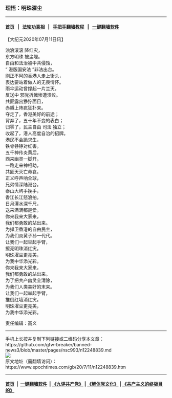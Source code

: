 ### 理悟：明珠濯尘
------------------------

#### [首页](https://github.com/gfw-breaker/banned-news3/blob/master/README.md) &nbsp;&nbsp;|&nbsp;&nbsp; [法轮功真相](https://github.com/begood0513/basic/blob/master/README.md)  &nbsp;&nbsp;|&nbsp;&nbsp; [手把手翻墙教程](https://github.com/gfw-breaker/guides/wiki)  &nbsp;&nbsp;|&nbsp;&nbsp; [一键翻墙软件](https://github.com/gfw-breaker/nogfw/blob/master/README.md)  



<div><p>
 【大纪元2020年07月11日讯】
</p>
<p>
 <ok href="https://www.epochtimes.com/gb/tag/%E6%B5%8A%E6%B5%AA%E6%BB%9A%E6%BB%9A.html">
  浊浪滚滚
 </ok>
 降红灾，
 <br/>
 <ok href="https://www.epochtimes.com/gb/tag/%E4%B8%9C%E6%96%B9%E6%98%8E%E7%8F%A0.html">
  东方明珠
 </ok>
 被尘埋。
 <br/>
 自由和法治被中共侵蚀，
 <br/>
 “
 <ok href="https://www.epochtimes.com/gb/tag/%E6%B8%AF%E7%89%88%E5%9B%BD%E5%AE%89%E6%B3%95.html">
  港版国安法
 </ok>
 ”非法出台。
 <br/>
 刚正不阿的香港人走上街头，
 <br/>
 表达要站着做人的无畏情怀。
 <br/>
 雨伞运动曾撑起一片兰天，
 <br/>
 <ok href="https://www.epochtimes.com/gb/tag/%E5%8F%8D%E9%80%81%E4%B8%AD.html">
  反送中
 </ok>
 邪党折戟惨遭溃败。
 <br/>
 共匪露出狰狞面目，
 <br/>
 赤膊上阵疯狂扑来。
 <br/>
 夺走了，香港美好的前途；
 <br/>
 背弃了，五十年不变的表白；
 <br/>
 归零了，民主自由
 <ok href="https://www.epochtimes.com/gb/tag/%E5%8F%B8%E6%B3%95.html">
  司法
 </ok>
 独立；
 <br/>
 收起了，港人高度自治的招牌。
 <br/>
 港民不会跪求生，
 <br/>
 铁骨铮铮对红害。
 <br/>
 五千神传炎黄后，
 <br/>
 西来幽灵一脚开。
 <br/>
 一路走来神相助，
 <br/>
 共匪天灭亡命哀。
 <br/>
 正义呼声响全球，
 <br/>
 兄弟情深陆港台。
 <br/>
 泰山大屿手挽手，
 <br/>
 香江长江怒浪拍。
 <br/>
 日月潭水深千尺，
 <br/>
 送来满满都是爱。
 <br/>
 你来我来大家来，
 <br/>
 我们都勇敢的站出来。
 <br/>
 为捍卫香港的自由民主，
 <br/>
 为我们炎黄子孙一代代。
 <br/>
 让我们一起举起手臂，
 <br/>
 擦亮明珠消红灾。
 <br/>
 明珠濯尘更亮美，
 <br/>
 为我中华添光彩。
 <br/>
 你来我来大家来，
 <br/>
 我们都勇敢的站出来。
 <br/>
 为了把共产幽灵全清除，
 <br/>
 为我们人类美好的末来。
 <br/>
 让我们一起举起手臂，
 <br/>
 推倒红墙消红灾。
 <br/>
 明珠濯尘更亮美，
 <br/>
 为我中华添光彩。
</p>
<p>
 责任编辑：高义
</p>
</div>
<hr/>
手机上长按并复制下列链接或二维码分享本文章：<br/>
https://github.com/gfw-breaker/banned-news3/blob/master/pages/nsc993/n12248839.md <br/>
<a href='https://github.com/gfw-breaker/banned-news3/blob/master/pages/nsc993/n12248839.md'><img src='https://github.com/gfw-breaker/banned-news3/blob/master/pages/nsc993/n12248839.md.png'/></a> <br/>
原文地址（需翻墙访问）：https://www.epochtimes.com/gb/20/7/11/n12248839.htm


------------------------
#### [首页](https://github.com/gfw-breaker/banned-news3/blob/master/README.md) &nbsp;|&nbsp; [一键翻墙软件](https://github.com/gfw-breaker/nogfw/blob/master/README.md) &nbsp;| [《九评共产党》](https://github.com/gfw-breaker/9ping.md/blob/master/README.md#九评之一评共产党是什么) | [《解体党文化》](https://github.com/gfw-breaker/jtdwh.md/blob/master/README.md) | [《共产主义的终极目的》](https://github.com/gfw-breaker/gczydzjmd.md/blob/master/README.md)


<img src='http://gfw-breaker.win/banned-news3/pages/nsc993/n12248839.md' width='0px' height='0px'/>